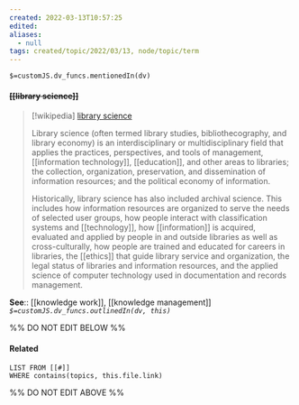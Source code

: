 ```yaml
---
created: 2022-03-13T10:57:25 
edited: 
aliases:
  - null
tags: created/topic/2022/03/13, node/topic/term
---
```

`$=customJS.dv_funcs.mentionedIn(dv)`

#### <s class="topic-title">[[library science]]</s>

> [!wikipedia] [library science](https://en.wikipedia.org/wiki/Library%20science)
> 
> Library science (often termed library studies, bibliothecography, and library economy) is an interdisciplinary or multidisciplinary field that applies the practices, perspectives, and tools of management, [[information technology]], [[education]], and other areas to libraries; the collection, organization, preservation, and dissemination of information resources; and the political economy of information. 
> 
> Historically, library science has also included archival science. This includes how information resources are organized to serve the needs of selected user groups, how people interact with classification systems and [[technology]], how [[information]] is acquired, evaluated and applied by people in and outside libraries as well as cross-culturally, how people are trained and educated for careers in libraries, the [[ethics]] that guide library service and organization, the legal status of libraries and information resources, and the applied science of computer technology used in documentation and records management.
> 

**See**:: [[knowledge work]], [[knowledge management]]
*`$=customJS.dv_funcs.outlinedIn(dv, this)`*

%% DO NOT EDIT BELOW %%

#### Related 

```dataview
LIST FROM [[#]]
WHERE contains(topics, this.file.link)
```
%% DO NOT EDIT ABOVE %%
